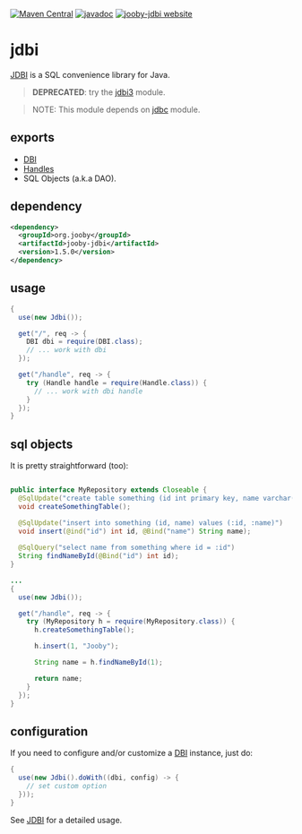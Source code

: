 [![Maven Central](https://maven-badges.herokuapp.com/maven-central/org.jooby/jooby-jdbi/badge.svg)](https://maven-badges.herokuapp.com/maven-central/org.jooby/jooby-jdbi)
[![javadoc](https://javadoc.io/badge/org.jooby/jooby-jdbi.svg)](https://javadoc.io/doc/org.jooby/jooby-jdbi/1.5.0)
[![jooby-jdbi website](https://img.shields.io/badge/jooby-jdbi-brightgreen.svg)](http://jooby.org/doc/jdbi)
# jdbi

[JDBI](http://www.jdbi.org/) is a SQL convenience library for Java.

> **DEPRECATED**: try the [jdbi3](https://github.com/jooby-project/jooby/tree/master/jooby-jdbi3) module.

> NOTE: This module depends on [jdbc](https://github.com/jooby-project/jooby/tree/master/jooby-jdbc) module.

## exports

* [DBI](http://jdbi.org/maven_site/apidocs/org/skife/jdbi/v2/DBI.html)
* [Handles](http://jdbi.org/maven_site/apidocs/org/skife/jdbi/v2/Handle.html)
* SQL Objects (a.k.a DAO).

## dependency

```xml
<dependency>
  <groupId>org.jooby</groupId>
  <artifactId>jooby-jdbi</artifactId>
  <version>1.5.0</version>
</dependency>
```

## usage

```java
{
  use(new Jdbi());

  get("/", req -> {
    DBI dbi = require(DBI.class);
    // ... work with dbi
  });

  get("/handle", req -> {
    try (Handle handle = require(Handle.class)) {
      // ... work with dbi handle
    }
  });
}
```

## sql objects

It is pretty straightforward (too):

```java

public interface MyRepository extends Closeable {
  @SqlUpdate("create table something (id int primary key, name varchar(100))")
  void createSomethingTable();

  @SqlUpdate("insert into something (id, name) values (:id, :name)")
  void insert(@ind("id") int id, @Bind("name") String name);
 
  @SqlQuery("select name from something where id = :id")
  String findNameById(@Bind("id") int id);
}

...
{
  use(new Jdbi());

  get("/handle", req -> {
    try (MyRepository h = require(MyRepository.class)) {
      h.createSomethingTable();

      h.insert(1, "Jooby");

      String name = h.findNameById(1);

      return name;
    }
  });
}
```

## configuration

If you need to configure and/or customize a [DBI](http://jdbi.org/maven_site/apidocs/org/skife/jdbi/v2/DBI.html) instance, just do:

```java
{
  use(new Jdbi().doWith((dbi, config) -> {
    // set custom option
  }));
}
```

See [JDBI](http://www.jdbi.org/) for a detailed usage.

